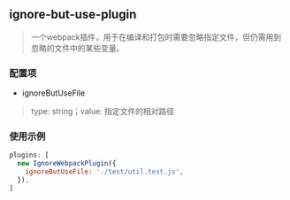 ## ignore-but-use-plugin
> 一个webpack插件，用于在编译和打包时需要忽略指定文件，但仍需用到忽略的文件中的某些变量。

### 配置项
- ignoreButUseFile
> type: string；value: 指定文件的相对路径

### 使用示例
```js
plugins: [
  new IgnoreWebpackPlugin({
    ignoreButUseFile: './test/util.test.js',
  }),
]
```